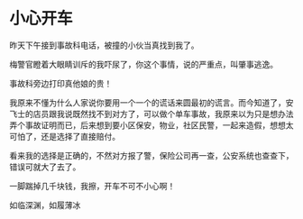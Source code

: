 小心开车
=======
昨天下午接到事故科电话，被撞的小伙当真找到我了。

梅警官瞪着大眼睛训斥的我吓尿了，你这个事情，说的严重点，叫肇事逃逸。

事故科旁边打印真他娘的贵！

我原来不懂为什么人家说你要用一个一个的谎话来圆最初的谎言。而今知道了，安飞士的店员跟我说既然找不到对方了，可以做个单车事故，我原来以为只是想办法弄个事故证明而已，后来想到要小区保安，物业，社区民警，一起来造假，想想太可怕了，还是选择了直接赔付。

看来我的选择是正确的，不然对方报了警，保险公司再一查，公安系统也查查下，错误可就大了去了。

一脚踹掉几千块钱，我擦，开车不可不小心啊！

如临深渊，如履薄冰
